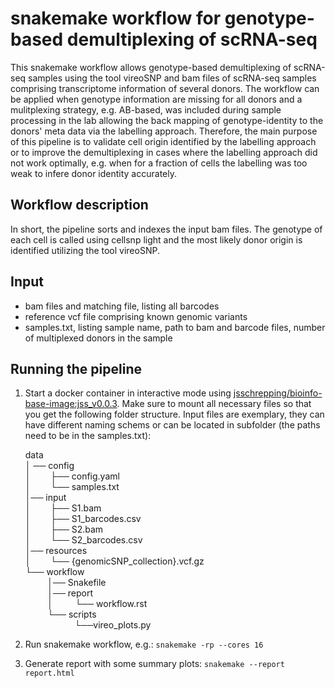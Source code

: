 # snakemake workflow for genotype-based demultiplexing of scRNA-seq

This snakemake workflow allows genotype-based demultiplexing of scRNA-seq samples using the tool vireoSNP and bam files of scRNA-seq samples comprising
transcriptome information of several donors. The workflow can be applied when genotype information are missing for all donors and a mulitplexing
strategy, e.g. AB-based, was included during sample processing in the lab allowing the back mapping of genotype-identity to the donors' meta data
via the labelling approach. Therefore, the main purpose of this pipeline is to validate cell origin identified by the labelling approach or to
improve the demultiplexing in cases where the labelling approach did not work optimally, e.g. when for a fraction of cells the labelling was too
weak to infere donor identity accurately.

## Workflow description
In short, the pipeline sorts and indexes the input bam files. The genotype of each cell is called using cellsnp light and the most likely donor origin
is identified utilizing the tool vireoSNP.

## Input
- bam files and matching file, listing all barcodes
- reference vcf file comprising known genomic variants
- samples.txt, listing sample name, path to bam and barcode files, number of multiplexed donors in the sample

## Running the pipeline
1. Start a docker container in interactive mode using [jsschrepping/bioinfo-base-image:jss_v0.0.3](https://hub.docker.com/r/jsschrepping/bioinfo-base-image). 
   Make sure to mount all necessary files so that you get the following folder structure. Input files are exemplary, they can have different naming
   schems or can be located in subfolder (the paths need to be in the samples.txt):
   
 	data  
	│ ── config  
	│&nbsp; &nbsp; &nbsp; &nbsp; ├── config.yaml  
	│&nbsp; &nbsp; &nbsp; &nbsp; └── samples.txt  
	│── input  
	│&nbsp; &nbsp; &nbsp; &nbsp; ├── S1.bam  
	│&nbsp; &nbsp; &nbsp; &nbsp; ├── S1_barcodes.csv  
	│&nbsp; &nbsp; &nbsp; &nbsp; ├── S2.bam  
	│&nbsp; &nbsp; &nbsp; &nbsp; └── S2_barcodes.csv  
	│── resources  
	│&nbsp; &nbsp; &nbsp; &nbsp; └── {genomicSNP_collection}.vcf.gz  
	└── workflow  
&nbsp; &nbsp; &nbsp; &nbsp; &nbsp;│── Snakefile  
&nbsp; &nbsp; &nbsp; &nbsp; &nbsp;│── report  
&nbsp; &nbsp; &nbsp; &nbsp; &nbsp;│&nbsp; &nbsp; &nbsp; &nbsp; &nbsp;└── workflow.rst  
&nbsp; &nbsp; &nbsp; &nbsp; &nbsp;└── scripts  
&nbsp; &nbsp; &nbsp; &nbsp; &nbsp; &nbsp; &nbsp; &nbsp; &nbsp; &nbsp; └──vireo_plots.py  
			

2. Run snakemake workflow, e.g.: `snakemake -rp --cores 16`

3. Generate report with some summary plots: `snakemake --report report.html`
